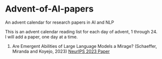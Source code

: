 # Advent-of-AI-papers
An advent calendar for research papers in AI and NLP

This is an advent calendar reading list for each day of advent, 1 through 24.
I will add a paper, one day at a time.


1. Are Emergent Abilities of Large Language Models a Mirage? (Schaeffer, Miranda and Koyejo, 2023) [NeurIPS 2023 Paper](https://proceedings.neurips.cc/paper_files/paper/2023/hash/adc98a266f45005c403b8311ca7e8bd7-Abstract-Conference.html)
